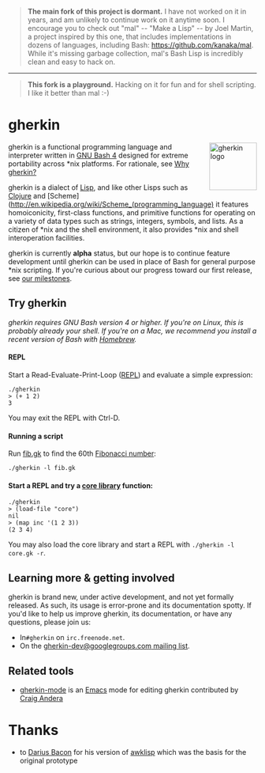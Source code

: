 > **The main fork of this project is dormant.**  I have not worked on it in years, and am unlikely to continue work on it anytime soon.  I encourage you to check out "mal" -- "Make a Lisp" -- by Joel Martin, a project inspired by this one, that includes implementations in dozens of languages, including Bash: https://github.com/kanaka/mal.  While it's missing garbage collection, mal's Bash Lisp is incredibly clean and easy to hack on.

----

> **This fork is a playground.** Hacking on it for fun and for shell scripting. I like it better than mal :-)

# gherkin

<img src="https://dl.dropboxusercontent.com/u/12379861/gherkin_logo.png" alt="gherkin logo" title="gherkin logo" align="right" width="96" />

gherkin is a functional programming language and interpreter written in [GNU Bash 4](http://www.gnu.org/software/bash/) designed for extreme portability across *nix platforms.  For rationale, see [Why gherkin?](https://github.com/alandipert/gherkin/wiki/Why-gherkin%3F)

gherkin is a dialect of [Lisp](http://en.wikipedia.org/wiki/Lisp), and like other Lisps such as [Clojure](http://clojure.org/) and [Scheme](http://en.wikipedia.org/wiki/Scheme_(programming_language) it features homoiconicity, first-class functions, and primitive functions for operating on a variety of data types such as strings, integers, symbols, and lists.  As a citizen of *nix and the shell environment, it also provides *nix and shell interoperation facilities.

gherkin is currently **alpha** status, but our hope is to continue feature development until gherkin can be used in place of Bash for general purpose *nix scripting.  If you're curious about our progress toward our first release, see [our milestones](https://github.com/alandipert/gherkin/issues/milestones).

## Try gherkin

*gherkin requires GNU Bash version 4 or higher.  If you're on Linux, this is probably already your shell.  If you're on a Mac, we recommend you install a recent version of Bash with [Homebrew](http://brew.sh/).*

#### REPL

Start a Read-Evaluate-Print-Loop ([REPL](http://en.wikipedia.org/wiki/REPL)) and evaluate a simple expression:

    ./gherkin
    > (+ 1 2)
    3

You may exit the REPL with Ctrl-D.

#### Running a script

Run [fib.gk](fib.gk) to find the 60th [Fibonacci number](http://en.wikipedia.org/wiki/Fibonacci_number):

    ./gherkin -l fib.gk
    
#### Start a REPL and try a [core library](core.gk) function:

    ./gherkin
    > (load-file "core")
    nil
    > (map inc '(1 2 3))
    (2 3 4)
    
You may also load the core library and start a REPL with `./gherkin -l core.gk -r`.

## Learning more & getting involved

gherkin is brand new, under active development, and not yet formally released.  As such, its usage is error-prone and its documentation spotty.  If you'd like to help us improve gherkin, its documentation, or have any questions, please join us: 

* In`#gherkin` on `irc.freenode.net`.
* On the [gherkin-dev@googlegroups.com mailing list](https://groups.google.com/d/forum/gherkin-dev).

## Related tools

* [gherkin-mode](https://github.com/candera/gherkin-mode) is an [Emacs](http://www.gnu.org/software/emacs/) mode for editing gherkin contributed by [Craig Andera](https://github.com/candera)

# Thanks

* to [Darius Bacon](http://wry.me/blog/) for his version of [awklisp](https://github.com/darius/awklisp) which was the basis for the original prototype
